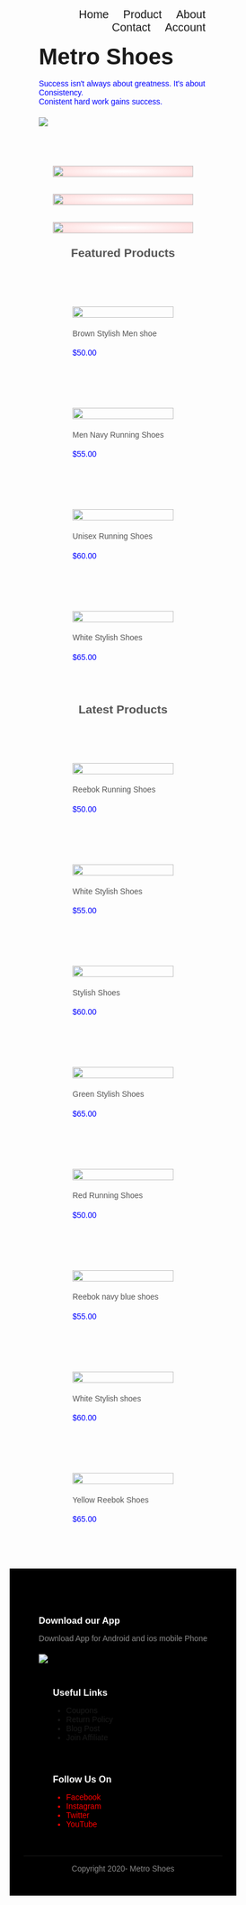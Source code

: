 <html lang="en">
<head>
    <meta charset="UTF-8">
    <meta name="viewport" content="width=device-width, initial-scale=1.0">
    <title>Metro Shoes</title>
    <link href="https://fonts.googleapis.com/css2?family=Poppins:wght@400;500;600;700&display=swap" rel="stylesheet">
    <link rel="stylesheet" href="https://stackpath.bootstrapcdn.com/font-awesome/4.7.0/css/font-awesome.min.css">
    <style>
    *{
    box-sizing: border-box;
}
body{
    font-family: 'Poppins', sans-serif;
}
.navbar{
    display: flex;
    padding:10px;
}
nav{
    flex :   auto      ;
    text-align: right;
    font-size: 20px;
}
nav ul{
    display: inline-block;
    list-style-type: none;
}
nav ul li{
    display: inline-block;
    margin-right: 20px; 
}
nav li:hover{
    background:#FFF3F3;
}
a{
    text-decoration: none;
    color: red;
}
p{
    color:blue;
    margin-bottom: 20px;
}
.container{
    max-width: 1300px;
    margin:auto;
    padding-left: 25px;
    padding-right: 25px;
}
.row{
    display: flex;
    align-items: center;
    flex-wrap: wrap;
    justify-content: space-around;
}
.col-2{
    flex-basis:50%;
    min-width:300px;
}
.col-2 img{
    max-width:100%;
    padding:0px 0;  
}
.col-2 h1{
    font-size: 40px;
    line-height: 0px;
    margin: 10px 0px;   
}   
.btn{
    background:#ff523b;
    color: #fff;
    padding:8px 30px;
    border-radius: 30px;
}
.btn:hover{
    background: #563434;
}
.categories{
    margin:70px 0;
}
.col-3{
    flex-basis:30%;
    min-width: 250px;
    margin-bottom: 30px;
}
.col-3 img{
    width:100%;
    background: radial-gradient(#fff, #ffd6d6) ;
}
.small-container{
    max-width:1080px;
    margin:auto;
    padding-left: 25px;
    padding-right: 25px;
}
.col-4{
    flex-basis:25%;
    padding:10px;
    min-width:200px;
    margin-bottom: 50px;
}
.col-4 img{
    width: 100%;
}
.title{
    text-align: center;
    margin: 0 auto 80px;
    position:relative;
    line-height:10px;
    color: #555;
}
h4{
    color:#555;
    font-weight:normal;
}
.col-4 p{
    font-size:14px;
}
.rating .fa{
    color:#ff523b
}
/*-----------------------footer-------------------------*/
.footer{
    background: black; 
    color: #8a8a8a;
    font-size: 14px;
    padding:60px 0 20px;
}
.footer p{
    color: #8a8a8a;
}
.footer h3{
    color: #fff;
    margin-bottom: 10px;
}
.footer-col-1, .footer-col-2{
    min-width : 250px;
    margin-bottom:20px;
}
.footer-col-1 li, .footer-col-2 li:hover{
    color: #ffebcc;
}
.app-logo{
    margin-top: 20px;
}
.app-logo img{
    width: 140px;
}
footer hr{
    border: none;
    background: #b5b5b5;
    height:2px;
    margin: 30px 0;
}
.copyright{
    text-align: center;
}
@media only screen and (max-width:768px){
    .row{
        text-align: center;
    }
    .col-2, .col-3, .col-4{
        flex-basis: 100%;
        width:100%;
    } 
}   
</style>
</head>
<body>
    <div class="header">
    <div class="container">
        <div class="navbar">               
            <nav>
                <ul id="menuitems">
                    <li><a href="">Home</a></li>
                    <li><a href="">Product</a></li>
                    <li><a href="">About</a></li>
                    <li><a href="">Contact</a></li>
                    <li><a href="">Account   </a></li>
                </ul>
            </nav>
        </div>
        <div class="row">   
            <div class="col-2"><h1>Metro Shoes</h1> <br>
            <p>Success isn't always about greatness. It's about Consistency.<br> Conistent hard work gains success.</p>
            </div>
            <div class="col-2">
                <img src="shoe_2-removebg-preview.png"  >
            </div>
        </div>
    </div>
</div>
<!-----------------------------------------categories------------------------------------------------------------>
<div class="categories">
    <div class="small-container">
        <div class="row">
            <div class="col-3"><img src="unsplash6.jpg"></div>
            <div class="col-3"><img src="unsplash2.jpg"></div>
            <div class="col-3"><img src="unsplash4.jpg"></div>
        </div>
    </div>
    <!------------------------------products---------------------------------------------------------------------->
    <div class="small-container">
        <h2 class="title">Featured Products</h2>
        <div class="row">
            <div class="col-4">
                <img src="s1.jpg">
                <h4>Brown Stylish Men shoe</h4>
            <div class="rating">
              <i class="fa fa-star"></i>
              <i class="fa fa-star"></i>
              <i class="fa fa-star"></i>
              <i class="fa fa-star-half"></i>
              <i class="fa fa-star-o"></i>
            </div>
            <p>$50.00</p>
            </div>
            <div class="col-4">
                <img src="s2.jpg">
                <h4>Men Navy Running Shoes</h4>
            <div class="rating">
              <i class="fa fa-star"></i>
              <i class="fa fa-star"></i>
              <i class="fa fa-star"></i>
              <i class="fa fa-star"></i>
              <i class="fa fa-star"></i>
            </div>
            <p>$55.00</p>
            </div>
            <div class="col-4">
                <img src="s3.jpg">
                <h4>Unisex Running Shoes</h4>
            <div class="rating">
              <i class="fa fa-star"></i>
              <i class="fa fa-star"></i>
              <i class="fa fa-star"></i>
              <i class="fa fa-star"></i>
              <i class="fa fa-star-o"></i>
            </div>
            <p>$60.00</p>
            </div>
            <div class="col-4">
                <img src="s6.jpg">
                <h4>White Stylish Shoes</h4>
            <div class="rating">
              <i class="fa fa-star"></i>
              <i class="fa fa-star"></i>
              <i class="fa fa-star"></i>
              <i class="fa fa-star-half"></i>
              <i class="fa fa-star-o"></i>
            </div>
            <p>$65.00</p>
            </div>
        </div>
        <h2 class="title">Latest Products</h2>
        <div class="row">
            <div class="col-4">
                <img src="s7.jpg">
                <h4> Reebok Running Shoes</h4>
            <div class="rating">
              <i class="fa fa-star"></i>
              <i class="fa fa-star"></i>
              <i class="fa fa-star"></i>
              <i class="fa fa-star-half"></i>
              <i class="fa fa-star-o"></i>
            </div>
            <p>$50.00</p>
            </div>
            <div class="col-4">
                <img src="s8.jpg">
                <h4>White Stylish Shoes</h4>
            <div class="rating">
              <i class="fa fa-star"></i>
              <i class="fa fa-star"></i>
              <i class="fa fa-star"></i>
              <i class="fa fa-star"></i>
              <i class="fa fa-star"></i>
            </div>
            <p>$55.00</p>
            </div>
            <div class="col-4">
                <img src="s9.jpg">
                <h4> Stylish Shoes</h4>
            <div class="rating">
              <i class="fa fa-star"></i>
              <i class="fa fa-star"></i>
              <i class="fa fa-star"></i>
              <i class="fa fa-star"></i>
              <i class="fa fa-star-o"></i>
            </div>
            <p>$60.00</p>
            </div>
            <div class="col-4">
                <img src="s10.jpg">
                <h4>Green Stylish Shoes</h4>
            <div class="rating">
              <i class="fa fa-star"></i>
              <i class="fa fa-star"></i>
              <i class="fa fa-star"></i>
              <i class="fa fa-star-half"></i>
              <i class="fa fa-star-o"></i>
            </div>
            <p>$65.00</p>
            </div>
    </div>
    <div class="row">
        <div class="col-4">
            <img src="s11.jpg">
            <h4>Red Running Shoes</h4>
        <div class="rating">
          <i class="fa fa-star"></i>
          <i class="fa fa-star"></i>
          <i class="fa fa-star"></i>
          <i class="fa fa-star-half"></i>
          <i class="fa fa-star-o"></i>
        </div>
        <p>$50.00</p>
        </div>
        <div class="col-4">
            <img src="s12.jpg">
            <h4>Reebok navy blue shoes</h4>
        <div class="rating">
          <i class="fa fa-star"></i>
          <i class="fa fa-star"></i>
          <i class="fa fa-star"></i>
          <i class="fa fa-star"></i>
          <i class="fa fa-star"></i>
        </div>
        <p>$55.00</p>
        </div>
        <div class="col-4">
            <img src="s13.jpg">
            <h4>White Stylish shoes</h4>
        <div class="rating">
          <i class="fa fa-star"></i>
          <i class="fa fa-star"></i>
          <i class="fa fa-star"></i>
          <i class="fa fa-star"></i>
          <i class="fa fa-star-o"></i>
        </div>
        <p>$60.00</p>
        </div>
        <div class="col-4">
            <img src="s15.jpg">
            <h4>Yellow Reebok Shoes</h4>
        <div class="rating">
          <i class="fa fa-star"></i>
          <i class="fa fa-star"></i>
          <i class="fa fa-star"></i>
          <i class="fa fa-star-half"></i>
          <i class="fa fa-star-o"></i>
        </div>
        <p>$65.00</p>
        </div>
</div>
</div>
<!-------------------------------------footer-------------------------->
<div class="footer">
    <div class="container">
        <div class="row">
            <div class="footer-col-1">
                <h3>Download our App</h3>
                <p>Download App for Android and ios mobile Phone</p>
                <div class="applogo">
                   <a href=""> <img src="rsz_s18.jpg"></a>
                </div>
            </div>
            <div class="footer-col-2">
                <h3>Useful Links</h3>
                <ul>
                    <a href="">
                    <li>Coupons</li>
                    <li>Return Policy</li>
                    <li>Blog Post</li>
                     <li>Join Affiliate</li>
                    </a>
                </ul>
    </div>
    <div class="footer-col-2">
        <h3>Follow Us On</h3>
        <ul>
            <a href="#">
            <li>Facebook</li>
            <li>Instagram</li>
            <li>Twitter</li>
             <li>YouTube</li>
            </a>
        </ul>
</div>
        </div>
        <hr>
        <p class="copyright">Copyright 2020- Metro Shoes</p>
    </div>
</div>
</div>
</body>
</html>
